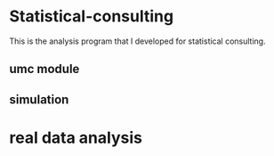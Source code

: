 # Statistical-consulting

This is the analysis program that I developed for statistical consulting.

## umc module


## simulation


# real data analysis
